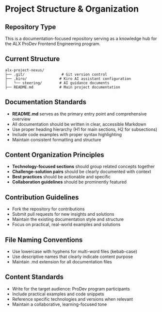 # Project Structure & Organization

## Repository Type
This is a documentation-focused repository serving as a knowledge hub for the ALX ProDev Frontend Engineering program.

## Current Structure
```
alx-project-nexus/
├── .git/                 # Git version control
├── .kiro/               # Kiro AI assistant configuration
│   └── steering/        # AI guidance documents
├── README.md            # Main project documentation
```

## Documentation Standards
- **README.md** serves as the primary entry point and comprehensive overview
- All documentation should be written in clear, accessible Markdown
- Use proper heading hierarchy (H1 for main sections, H2 for subsections)
- Include code examples with proper syntax highlighting
- Maintain consistent formatting and structure

## Content Organization Principles
- **Technology-focused sections** should group related concepts together
- **Challenge-solution pairs** should be clearly documented with context
- **Best practices** should be actionable and specific
- **Collaboration guidelines** should be prominently featured

## Contribution Guidelines
- Fork the repository for contributions
- Submit pull requests for new insights and solutions
- Maintain the existing documentation style and structure
- Focus on practical, real-world examples and solutions

## File Naming Conventions
- Use lowercase with hyphens for multi-word files (kebab-case)
- Use descriptive names that clearly indicate content purpose
- Maintain .md extension for all documentation files

## Content Standards
- Write for the target audience: ProDev program participants
- Include practical examples and code snippets
- Reference specific technologies and versions when relevant
- Maintain a collaborative, learning-focused tone